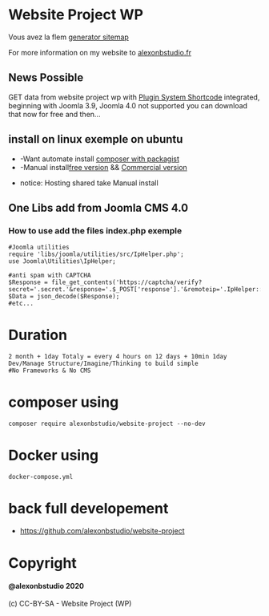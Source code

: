 # Website Project WP

Vous avez la flem [generator sitemap](https://xmlsitemapgenerator.org/) 

For more information on my website to [alexonbstudio.fr](https://www.alexonbstudio.fr) 

## News Possible 

GET data from website project wp with [Plugin System Shortcode](https://github.com/alexonbstudio/plg-shortcode-joomla/releases/) integrated, beginning with Joomla 3.9, Joomla 4.0 not supported you can download that now for free and then...



## install on linux exemple on ubuntu

+ -Want automate install [composer with packagist](https://github.com/website-project-WP/composer-wp)
+ -Manual install[free version](https://github.com/website-project-WP/free-wp) && [Commercial version](https://github.com/website-project-WP/commercial-wp)

* notice: Hosting shared take Manual install

## One Libs add from Joomla CMS 4.0

### How to use add the files index.php exemple

	#Joomla utilities
	require 'libs/joomla/utilities/src/IpHelper.php';
	use Joomla\Utilities\IpHelper;

	#anti spam with CAPTCHA
	$Response = file_get_contents('https://captcha/verify?secret='.secret.'&response='.$_POST['response'].'&remoteip='.IpHelper::getIp());
	$Data = json_decode($Response);
	#etc...

# Duration 

	2 month + 1day Totaly = every 4 hours on 12 days + 10min 1day 
	Dev/Manage Structure/Imagine/Thinking to build simple
	#No Frameworks & No CMS

# composer using

	composer require alexonbstudio/website-project --no-dev
	
# Docker using

	docker-compose.yml
		
	
# back full developement

+ https://github.com/alexonbstudio/website-project
	
# Copyright

#### @alexonbstudio 2020

(c) CC-BY-SA - Website Project (WP)
